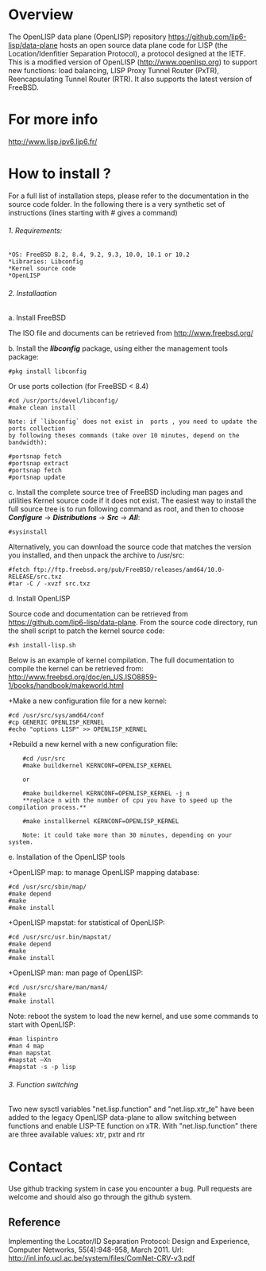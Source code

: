 
# Overview
The OpenLISP data plane (OpenLISP) repository https://github.com/lip6-lisp/data-plane hosts an open source data plane code for LISP (the Location/Idenfitier Separation Protocol), a protocol designed at the IETF. This is a modified version of OpenLISP (http://www.openlisp.org) to support new functions: load balancing, LISP Proxy Tunnel Router (PxTR), Reencapsulating Tunnel Router (RTR). It also supports the latest version of FreeBSD.

# For more info
http://www.lisp.ipv6.lip6.fr/


# How to install ?
For a full list of installation steps, please refer to the documentation in the source code folder. In the following there is a very synthetic set of instructions (lines starting with # gives a command)

###### 1. Requirements:

    *OS: FreeBSD 8.2, 8.4, 9.2, 9.3, 10.0, 10.1 or 10.2
    *Libraries: Libconfig
    *Kernel source code
    *OpenLISP

###### 2. Installaation
    
a. Install FreeBSD

The ISO file and documents can be retrieved from http://www.freebsd.org/

b. Install the **_libconfig_** package, using either the management tools package:

	#pkg install libconfig

Or use ports collection (for FreeBSD < 8.4)

	#cd /usr/ports/devel/libconfig/
	#make clean install
	
	Note: if `libconfig` does not exist in  ports , you need to update the ports collection 
 	by following theses commands (take over 10 minutes, depend on the bandwidth):

	#portsnap fetch
	#portsnap extract
	#portsnap fetch
	#portsnap update
        
c. Install the complete source tree of FreeBSD including man pages and utilities Kernel source code if it does not exist. The easiest way to install the full source tree is to run following command as root, and then to choose **_Configure_** -> **_Distributions_** -> **_Src_** -> **_All_**:
    
	#sysinstall
    
Alternatively, you can download the source code that matches the version you installed, and then unpack the archive to /usr/src:
       
	#fetch ftp://ftp.freebsd.org/pub/FreeBSD/releases/amd64/10.0-RELEASE/src.txz
	#tar -C / -xvzf src.txz
        
d. Install OpenLISP 
    
Source code and documentation can be retrieved from https://github.com/lip6-lisp/data-plane. From the source code directory, run the shell script to patch the kernel source code: 
        
	#sh install-lisp.sh

Below is an example of kernel compilation. The full documentation to compile the kernel can be retrieved from: http://www.freebsd.org/doc/en_US.ISO8859-1/books/handbook/makeworld.html

+Make a new configuration file for a new kernel:
    
	#cd /usr/src/sys/amd64/conf
	#cp GENERIC OPENLISP_KERNEL
	#echo "options LISP" >> OPENLISP_KERNEL

+Rebuild a new kernel with a new configuration file:
    
    	#cd /usr/src
    	#make buildkernel KERNCONF=OPENLISP_KERNEL
    	
    	or
    	
    	#make buildkernel KERNCONF=OPENLISP_KERNEL -j n 
        **replace n with the number of cpu you have to speed up the compilation process.**
    	
    	#make installkernel KERNCONF=OPENLISP_KERNEL
    	
    	Note: it could take more than 30 minutes, depending on your system.

e. Installation of the OpenLISP tools
        
+OpenLISP map: to manage OpenLISP mapping database:
    
	#cd /usr/src/sbin/map/
	#make depend
	#make
	#make install

+OpenLISP mapstat: for statistical of OpenLISP:
    
	#cd /usr/src/usr.bin/mapstat/
	#make depend
	#make
	#make install

+OpenLISP man: man page of OpenLISP:
    
	#cd /usr/src/share/man/man4/
	#make
	#make install

Note: reboot the system to load the new kernel, and use some commands to start with OpenLISP:
    
	#man lispintro
	#man 4 map
	#man mapstat
	#mapstat –Xn
	#mapstat -s -p lisp
        
###### 3. Function switching

Two new sysctl variables "net.lisp.function" and "net.lisp.xtr_te" have been added to the legacy OpenLISP data-plane to allow switching between functions and enable LISP-TE function on xTR. With "net.lisp.function" there are three available values: xtr, pxtr and rtr
    
# Contact

Use github tracking system in case you encounter a bug.
Pull requests are welcome and should also go through the github system.

Reference
---------
Implementing the Locator/ID Separation Protocol: Design and Experience, Computer Networks, 55(4):948-958, March 2011. Url: http://inl.info.ucl.ac.be/system/files/ComNet-CRV-v3.pdf

